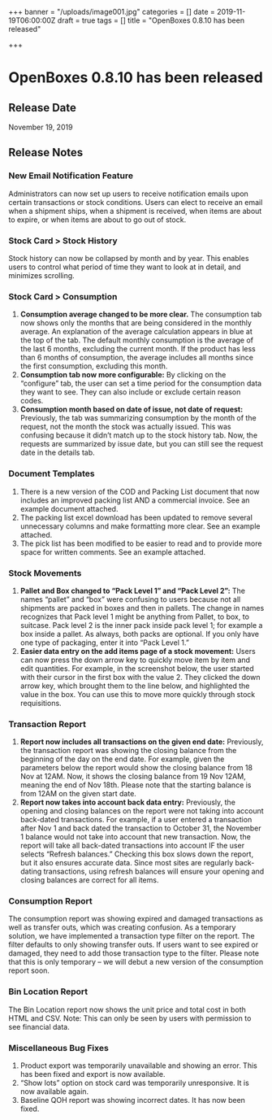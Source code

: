 +++
banner = "/uploads/image001.jpg"
categories = []
date = 2019-11-19T06:00:00Z
draft = true
tags = []
title = "OpenBoxes 0.8.10 has been released"

+++
# OpenBoxes 0.8.10 has been released

## Release Date

November 19, 2019

## Release Notes

### **New Email Notification Feature**

Administrators can now set up users to receive notification emails upon certain transactions or stock conditions. Users can elect to receive an email when a shipment ships, when a shipment is received, when items are about to expire, or when items are about to go out of stock. 

### **Stock Card > Stock History**

Stock history can now be collapsed by month and by year. This enables users to control what period of time they want to look at in detail, and minimizes scrolling.

### **Stock Card > Consumption**

1. **Consumption average changed to be more clear.** The consumption tab now shows only the months that are being considered in the monthly average. An explanation of the average calculation appears in blue at the top of the tab. The default monthly consumption is the average of the last 6 months, excluding the current month. If the product has less than 6 months of consumption, the average includes all months since the first consumption, excluding this month.
2. **Consumption tab now more configurable:** By clicking on the “configure” tab, the user can set a time period for the consumption data they want to see. They can also include or exclude certain reason codes.
3. **Consumption month based on date of issue, not date of request:** Previously, the tab was summarizing consumption by the month of the request, not the month the stock was actually issued. This was confusing because it didn’t match up to the stock history tab. Now, the requests are summarized by issue date, but you can still see the request date in the details tab.

### **Document Templates**

1. There is a new version of the COD and Packing List document that now includes an improved packing list AND a commercial invoice. See an example document attached.
2. The packing list excel download has been updated to remove several unnecessary columns and make formatting more clear. See an example attached.
3. The pick list has been modified to be easier to read and to provide more space for written comments. See an example attached.

### **Stock Movements**

1. **Pallet and Box changed to “Pack Level 1” and “Pack Level 2”:** The names “pallet” and “box” were confusing to users because not all shipments are packed in boxes and then in pallets. The change in names recognizes that Pack level 1 might be anything from Pallet, to box, to suitcase. Pack level 2 is the inner pack inside pack level 1; for example a box inside a pallet. As always, both packs are optional. If you only have one type of packaging, enter it into “Pack Level 1.”
2. **Easier data entry on the add items page of a stock movement:** Users can now press the down arrow key to quickly move item by item and edit quantities. For example, in the screenshot below, the user started with their cursor in the first box with the value 2. They clicked the down arrow key, which brought them to the line below, and highlighted the value in the box. You can use this to move more quickly through stock requisitions.

### **Transaction Report**

1. **Report now includes all transactions on the given end date:** Previously, the transaction report was showing the closing balance from the beginning of the day on the end date. For example, given the parameters below the report would show the closing balance from 18 Nov at 12AM. Now, it shows the closing balance from 19 Nov 12AM, meaning the end of Nov 18th. Please note that the starting balance is from 12AM on the given start date.
2. **Report now takes into account back data entry:** Previously, the opening and closing balances on the report were not taking into account back-dated transactions. For example, if a user entered a transaction after Nov 1 and back dated the transaction to October 31, the November 1 balance would not take into account that new transaction. Now, the report will take all back-dated transactions into account IF the user selects “Refresh balances.” Checking this box slows down the report, but it also ensures accurate data. Since most sites are regularly back-dating transactions, using refresh balances will ensure your opening and closing balances are correct for all items.

### **Consumption Report**

The consumption report was showing expired and damaged transactions as well as transfer outs, which was creating confusion. As a temporary solution, we have implemented a transaction type filter on the report. The filter defaults to only showing transfer outs. If users want to see expired or damaged, they need to add those transaction type to the filter. Please note that this is only temporary – we will debut a new version of the consumption report soon.

### **Bin Location Report**

The Bin Location report now shows the unit price and total cost in both HTML and CSV. Note: This can only be seen by users with permission to see financial data.

### **Miscellaneous Bug Fixes**

1. Product export was temporarily unavailable and showing an error. This has been fixed and export is now available.
2. “Show lots” option on stock card was temporarily unresponsive. It is now available again.
3. Baseline QOH report was showing incorrect dates. It has now been fixed.